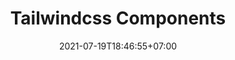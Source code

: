 ---
title: Tailwindcss Components
thumb: ./tailwindcss-components.png
date: 2021-07-19T18:46:55+07:00
description: "Berbagai macam tailwindcss components yang dapat digunakan oleh kalian. ini juga adalah source code dari konten pada youtube channel HartDev."
keyword: [vuejs, tailwindcss, tutorial]
tags: [vuejs, tailwindcss]
contentType: list
---
